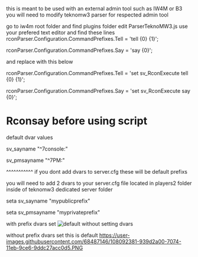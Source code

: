 this is meant to be used with an external admin tool such as IW4M or B3
you will need to modify teknomw3 parser for respected admin tool

go to iw4m root folder and find plugins folder
edit ParserTeknoMW3.js use your prefered text editor
and find these lines
rconParser.Configuration.CommandPrefixes.Tell = 'tell {0} {1}';

rconParser.Configuration.CommandPrefixes.Say = 'say {0}';

and replace with this below

rconParser.Configuration.CommandPrefixes.Tell = 'set sv_RconExecute tell {0} {1}';

rconParser.Configuration.CommandPrefixes.Say = 'set sv_RconExecute say {0}';

# Rconsay before using script

default dvar values

sv_sayname "^7console:"

sv_pmsayname "^7PM:"

^^^^^^^^^^^ if you dont add dvars to server.cfg these will be default prefixs

you will need to add 2 dvars to your server.cfg file located in players2 folder inside of teknomw3 dedicated server folder

seta sv_sayname "mypublicprefix"

seta sv_pmsayname "myprivateprefix"

with prefix dvars set
![default without setting dvars](https://user-images.githubusercontent.com/68487146/108092381-939d2a00-7074-11eb-9ce6-9ddc27acc0d5.PNG)

without prefix dvars set this is default
https://user-images.githubusercontent.com/68487146/108092381-939d2a00-7074-11eb-9ce6-9ddc27acc0d5.PNG
